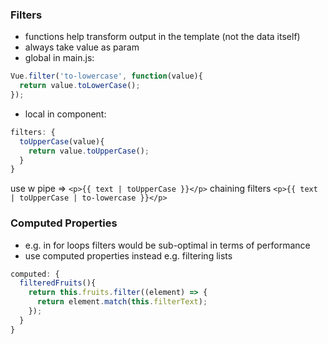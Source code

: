 ### Filters
- functions help transform output in the template (not the data itself)
- always take value as param
- global in main.js:
```javascript
Vue.filter('to-lowercase', function(value){
  return value.toLowerCase();
});
```
- local in component:
```javascript
filters: {
  toUpperCase(value){
    return value.toUpperCase();
  }
}
```
use w pipe => `<p>{{ text | toUpperCase }}</p>`
chaining filters `<p>{{ text | toUpperCase | to-lowercase }}</p>`

### Computed Properties
- e.g. in for loops filters would be sub-optimal in terms of performance
- use computed properties instead
e.g. filtering lists
```javascript
computed: {
  filteredFruits(){
    return this.fruits.filter((element) => {
      return element.match(this.filterText);
    });
  }
}
```
